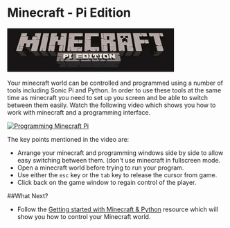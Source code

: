 # Minecraft - Pi Edition

![Minecraft Pi Logo](images/minecraft-pi-banner.png)

Your minecraft world can be controlled and programmed using a number of tools including Sonic Pi and Python. In order to use these tools at the same time as minecraft you need to set up you screen and be able to switch between them easily. Watch the following video which shows you how to work with minecraft and a programming interface.

[![Programming Minecraft Pi](http://img.youtube.com/vi/E4OODVwvRWo/0.jpg)](http://www.youtube.com/watch?v=lITCF3UPVu4)

The key points mentioned in the video are:
- Arrange your minecraft and programming windows side by side to allow easy switching between them. (don't use minecraft in fullscreen mode.
- Open a minecraft world before trying to run your program.
- Use either the `esc` key or the `tab` key to release the cursor from game.
- Click back on the game window to regain control of the player.

##What Next?
- Follow the [Getting started with Minecraft & Python](https://www.raspberrypi.org/learning/getting-started-with-minecraft-pi/) resource which will show you how to control your Minecraft world.

